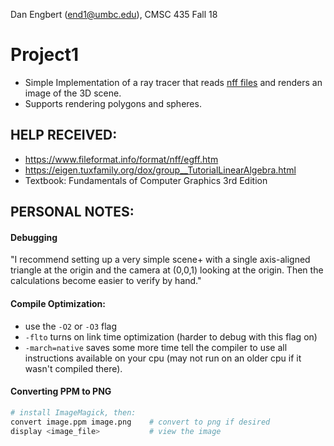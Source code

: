 Dan Engbert (end1@umbc.edu), CMSC 435 Fall 18

# Project1
* Simple Implementation of a ray tracer that reads [nff files](https://www.fileformat.info/format/nff/egff.htm)
and renders an image of the 3D scene.
* Supports rendering polygons and spheres.

## HELP RECEIVED:
* https://www.fileformat.info/format/nff/egff.htm
* https://eigen.tuxfamily.org/dox/group__TutorialLinearAlgebra.html
* Textbook: Fundamentals of Computer Graphics 3rd Edition


## PERSONAL NOTES:
#### Debugging
"I recommend setting up a very simple scene+ with a single axis-aligned triangle
at the origin and the camera at (0,0,1) looking at the origin. Then the
calculations become easier to verify by hand."

#### Compile Optimization:
* use the ````-O2```` or ````-O3```` flag
* ````-flto```` turns on link time optimization (harder to debug with this flag on)
* ````-march=native```` saves some more time
tell the compiler to use all instructions available on your cpu (may not run on an older cpu if it wasn't compiled there).

#### Converting PPM to PNG
````bash
# install ImageMagick, then:
convert image.ppm image.png    # convert to png if desired
display <image_file>           # view the image
````

